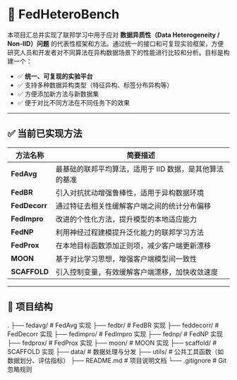 # 🔬 FedHeteroBench

本项目汇总并实现了联邦学习中用于应对 **数据异质性（Data Heterogeneity / Non-IID）问题** 的代表性框架和方法。通过统一的接口和可复现实验框架，方便研究人员和开发者对不同算法在异构数据场景下的性能进行比较和分析。目标是构建一个：

- ✅ **统一、可复现的实验平台**
- ✅ 支持多种数据异构类型（特征异构、标签分布异构等）
- ✅ 方便添加新方法与新数据集
- ✅ 便于对比不同方法在不同任务下的效果

---

## ✅ 当前已实现方法

| 方法名称      | 简要描述                                                |
| ------------- | ------------------------------------------------------- |
| **FedAvg**    | 最基础的联邦平均算法，适用于 IID 数据，是其他算法的基准 |
| **FedBR**     | 引入对抗扰动增强鲁棒性，适用于异构数据环境              |
| **FedDecorr** | 通过特征去相关性缓解客户端之间的统计分布偏移            |
| **FedImpro**  | 改进的个性化方法，提升模型的本地适应能力                |
| **FedNP**     | 利用神经过程建模提升泛化能力的联邦学习方法              |
| **FedProx**   | 在本地目标函数添加正则项，减少客户端更新漂移            |
| **MOON**      | 基于对比学习思想，增强客户端模型间一致性                |
| **SCAFFOLD**  | 引入控制变量，有效缓解客户端漂移，加快收敛速度          |

---

## 📁 项目结构

.
 ├── fedavg/         # FedAvg 实现
 ├── fedbr/          # FedBR 实现
 ├── feddecorr/      # FedDecorr 实现
 ├── fedimpro/       # FedImpro 实现
 ├── fednp/          # FedNP 实现
 ├── fedprox/        # FedProx 实现
 ├── moon/           # MOON 实现
 ├── scaffold/       # SCAFFOLD 实现
 ├── data/           # 数据处理与分发
 ├── utils/          # 公共工具函数（如数据划分、评估指标）
 ├── README.md       # 项目说明文档
 └── .gitignore      # Git 忽略规则
